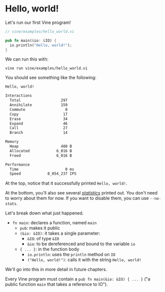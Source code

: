 # Hello, world!

Let's run our first Vine program!

```rs
// vine/examples/hello_world.vi

pub fn main(&io: &IO) {
  io.println("Hello, world!");
}
```

We can run this with:

```
vine run vine/examples/hello_world.vi
```

You should see something like the following:

```sh
Hello, world!

Interactions
  Total                  297
  Annihilate             159
  Commute                  0
  Copy                    17
  Erase                   34
  Expand                  46
  Call                    27
  Branch                  14

Memory
  Heap                   480 B
  Allocated            6_016 B
  Freed                6_016 B

Performance
  Time                     0 ms
  Speed            8_054_237 IPS
```

At the top, notice that it successfully printed `Hello, world!`.

At the bottom, you'll also see several [*statistics*](../ivy/statistics) printed
out. You don't need to worry about them for now. If you want to disable them,
you can use `--no-stats`.

Let's break down what just happened.

- `fn main`: declares a function, named `main`
  - `pub`: makes it public
  - `(&io: &IO)`: it takes a single parameter:
    - `&IO`: of type `&IO`
    - `&io`: to be dereferenced and bound to the variable `io`
  - `{ ... }`: in the function body
    - `io.println`: uses the `println` method on `IO`
    - `("Hello, world!")`: calls it with the string `Hello, world!`

We'll go into this in more detail in future chapters.

Every Vine program must contain a `pub fn main(&io: &IO) { ... }` ("a public
function `main` that takes a reference to IO").
